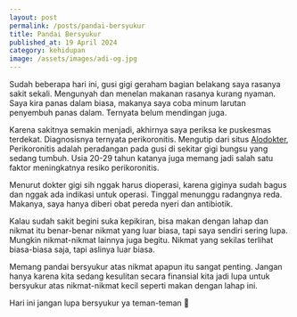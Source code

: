 ```yaml
---
layout: post
permalink: /posts/pandai-bersyukur
title: Pandai Bersyukur
published_at: 19 April 2024
category: kehidupan
image: /assets/images/adi-og.jpg
---
```


Sudah beberapa hari ini, gusi gigi geraham bagian belakang saya rasanya sakit sekali. Mengunyah dan menelan makanan rasanya kurang nyaman. Saya kira panas dalam biasa, makanya saya coba minum larutan penyembuh panas dalam. Ternyata belum mendingan juga.
<!--more-->
Karena sakitnya semakin menjadi, akhirnya saya periksa ke puskesmas terdekat. Diagnosisnya ternyata perikoronitis. Mengutip dari situs [Alodokter](https://alodokter.com/perikoronitis), Perikoronitis adalah peradangan pada gusi di sekitar gigi bungsu yang sedang tumbuh. Usia 20-29 tahun katanya juga memang jadi salah satu faktor meningkatnya resiko perikoronitis.

Menurut dokter gigi sih nggak harus dioperasi, karena giginya sudah bagus dan nggak ada indikasi untuk operasi. Tinggal menunggu radangnya reda. Makanya, saya hanya diberi obat pereda nyeri dan antibiotik.

Kalau sudah sakit begini suka kepikiran, bisa makan dengan lahap dan nikmat itu benar-benar nikmat yang luar biasa, tapi saya sendiri sering lupa. Mungkin nikmat-nikmat lainnya juga begitu. Nikmat yang sekilas terlihat biasa-biasa saja, tapi aslinya luar biasa.

Memang pandai bersyukur atas nikmat apapun itu sangat penting. Jangan hanya karena kita sedang kesulitan secara finansial kita jadi lupa untuk bersyukur atas nikmat-nikmat kecil seperti makan dengan lahap ini.

Hari ini jangan lupa bersyukur ya teman-teman 🙂
